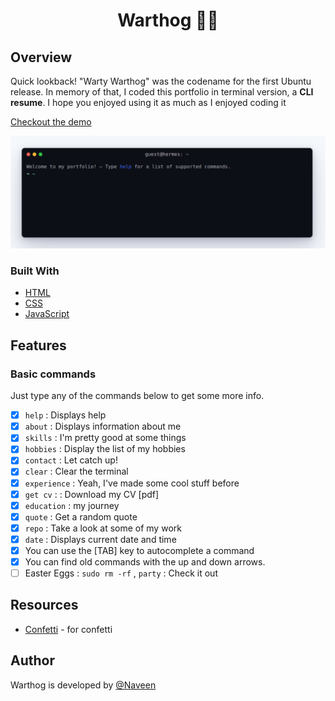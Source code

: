<h1 align="center">Warthog 👨‍💻</h1>

## Overview
Quick lookback! "Warty Warthog" was the codename for the first Ubuntu release. In memory of that, I coded this portfolio in terminal version, a **CLI resume**. I hope you enjoyed using it as much as I enjoyed coding it

[Checkout the demo](https://claymeers.github.io/Warthog/)

[![screenshot](assets/preview.png)](https://claymeers.github.io/Warthog/)

### Built With
- [HTML](https://developer.mozilla.org/en-US/docs/Web/HTML)
- [CSS](https://developer.mozilla.org/en-US/docs/Web/CSS)
- [JavaScript](https://developer.mozilla.org/en-US/docs/Web/JavaScript)

## Features
### Basic commands
Just type any of the commands below to get some more info.
- [x] `help` : Displays help
- [x] `about` : Displays information about me 
- [x] `skills` : I'm pretty good at some things
- [x] `hobbies` : Display the list of my hobbies
- [x] `contact` : Let catch up!
- [x] `clear` : Clear the terminal
- [x] `experience` : Yeah, I've made some cool stuff before
- [x] `get cv` :  : Download my CV [pdf]
- [x] `education` : my journey
- [x] `quote` : Get a random quote
- [x] `repo` : Take a look at some of my work
- [x] `date` : Displays current date and time
- [x] You can use the [TAB] key to autocomplete a command
- [x] You can find old commands with the up and down arrows.
- [ ] Easter Eggs : `sudo rm -rf` , `party` : Check it out
 
## Resources
- [Confetti](https://github.com/catdad/canvas-confetti) - for confetti

## Author

Warthog is developed by [@Naveen](https://github.com/claymeers)
